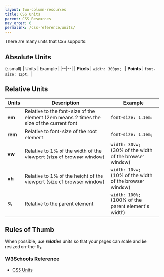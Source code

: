 ```yaml
---
layout: two-column-resources
title: CSS Units
parent: CSS Resources
nav_order: 6
permalink: /css-reference/units/
---
```


There are many units that CSS supports:

## Absolute Units

{:.small}
| Units | Example |
|--|--|
| **Pixels** | `width: 300px;` |
| **Points** | 	`font-size: 12pt;` |

## Relative Units

| Units | Description | Example |
|--|--|--|
| **em** | Relative to the font-size of the element (2em means 2 times the size of the current font | `font-size: 1.1em;` |
| **rem** | Relative to font-size of the root element | `font-size: 1.1em;` |
| **vw** | Relative to 1% of the width of the viewport (size of browser window) | `width: 30vw;`<br>(30% of the width of the browser window) |
| **vh** | Relative to 1% of the height of the viewport (size of browser window) | `width: 10vw;` <br>(10% of the width of the browser window) |
| **%** | Relative to the parent element | `width: 100%;` <br>(100% of the parent element's width) |

## Rules of Thumb
When possible, use ***relative*** units so that your pages can scale and be resized on-the-fly.

### W3Schools Reference
* <a href="https://www.w3schools.com/cssref/css_units.asp" target="_blank">CSS Units</a>
